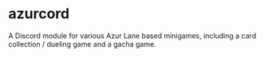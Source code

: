 # azurcord
A Discord module for various Azur Lane based minigames, including a card collection / dueling game and a gacha game.
